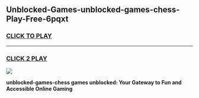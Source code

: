 
## Unblocked-Games-unblocked-games-chess-Play-Free-6pqxt
<h3>
<a href="https://premium76.site?title=unblocked-games-chess&ref=21A">CLICK TO PLAY</a></h3>
<hr>

<h3>
<a href="https://premium76.site?title=unblocked-games-chess&ref=21A">CLICK 2 PLAY</a>
  
</h3>

<a href="https://premium76.site?title=unblocked-games-chess&ref=21A"><img src="https://clearcache.store/games.png"></a>


**unblocked-games-chess games unblocked: Your Gateway to Fun and Accessible Online Gaming**
